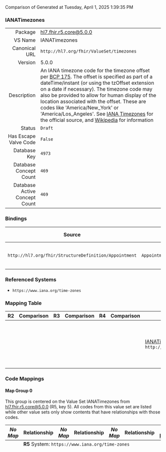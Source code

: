 Comparison of 
Generated at Tuesday, April 1, 2025 1:39:35 PM

### IANATimezones

|      |     |
| ---: | --- |
| Package | hl7.fhir.r5.core@5.0.0 |
| VS Name | IANATimezones |
| Canonical URL | `http://hl7.org/fhir/ValueSet/timezones` |
| Version | 5.0.0 |
| Description | An IANA timezone code for  the timezone offset per [BCP 175](https://www.iana.org/go/rfc6557). The offset is specified as part of a dateTime/instant (or using the tzOffset extension on a date if necessary). The timezone code may also be provided to allow for human display of the location associated with the offset. These are codes like 'America/New_York' or 'America/Los_Angeles'. See [IANA Timezones](https://www.iana.org/time-zones) for the official source, and [Wikipedia](https://en.wikipedia.org/wiki/List_of_tz_database_time_zones) for information |
| Status | `Draft` |
| Has Escape Valve Code | `False` |
| Database Key | `4973` |
| Database Concept Count | `469` |
| Database Active Concept Count | `469` |
### Bindings

| Source | Element | Binding | Strength | Element Short |
| ------ | ------- | ------- | -------- | ------------- |
| `http://hl7.org/fhir/StructureDefinition/Appointment` | `Appointment.recurrenceTemplate.timezone` | `http://hl7.org/fhir/ValueSet/timezones\|5.0.0` | `Required` | The timezone of the occurrences |

### Referenced Systems

* `https://www.iana.org/time-zones`
### Mapping Table

| R2 | Comparison | R3 | Comparison | R4 | Comparison | R4B | Comparison | R5
| --- | --- | --- | --- | --- | --- | --- | --- | ---
| | | | | | | [IANATimezones](/docs/R4B/ValueSets/IANATimezones.md)<br/> `http://hl7.org/fhir/ValueSet/timezones\|4.3.0` | →→→→→→→<br/>``<br/>- DBKey: `1828`<br/>- Reviewed: `n/a`<br/>- By: `n/a`<br/>→→→→→→→<hr/>←←←←←←←<br/>``<br/>- DBKey: `1827`<br/>- Reviewed: `n/a`<br/>- By: `n/a`<br/>←←←←←←←| [IANATimezones](/docs/R5/ValueSets/IANATimezones.md)<br/> `http://hl7.org/fhir/ValueSet/timezones\|5.0.0` 

### Code Mappings


#### Map Group 0

This group is centered on the Value Set IANATimezones from hl7.fhir.r5.core@5.0.0 (R5, key 5).
All codes from this value set are listed while other value sets only show contents that have relationships with those codes.

| *No Map* | Relationship | *No Map* | Relationship | *No Map* | Relationship | [R4B IANATimezones](/docs/R4B/ValueSets/IANATimezones.md)| Relationship | R5 IANATimezones
| --- | --- | --- | --- | --- | --- | --- | --- | ---
| <td colspan="8">**R5** System: `https://www.iana.org/time-zones`
| | | | | | | | | **`Africa/Abidjan`**
| | | | | | | | | **`Africa/Accra`**
| | | | | | | | | **`Africa/Addis_Ababa`**
| | | | | | | | | **`Africa/Algiers`**
| | | | | | | | | **`Africa/Asmara`**
| | | | | | | | | **`Africa/Bamako`**
| | | | | | | | | **`Africa/Bangui`**
| | | | | | | | | **`Africa/Banjul`**
| | | | | | | | | **`Africa/Bissau`**
| | | | | | | | | **`Africa/Blantyre`**
| | | | | | | | | **`Africa/Brazzaville`**
| | | | | | | | | **`Africa/Bujumbura`**
| | | | | | | | | **`Africa/Cairo`**
| | | | | | | | | **`Africa/Casablanca`**
| | | | | | | | | **`Africa/Ceuta`**
| | | | | | | | | **`Africa/Conakry`**
| | | | | | | | | **`Africa/Dakar`**
| | | | | | | | | **`Africa/Dar_es_Salaam`**
| | | | | | | | | **`Africa/Djibouti`**
| | | | | | | | | **`Africa/Douala`**
| | | | | | | | | **`Africa/El_Aaiun`**
| | | | | | | | | **`Africa/Freetown`**
| | | | | | | | | **`Africa/Gaborone`**
| | | | | | | | | **`Africa/Harare`**
| | | | | | | | | **`Africa/Johannesburg`**
| | | | | | | | | **`Africa/Juba`**
| | | | | | | | | **`Africa/Kampala`**
| | | | | | | | | **`Africa/Khartoum`**
| | | | | | | | | **`Africa/Kigali`**
| | | | | | | | | **`Africa/Kinshasa`**
| | | | | | | | | **`Africa/Lagos`**
| | | | | | | | | **`Africa/Libreville`**
| | | | | | | | | **`Africa/Lome`**
| | | | | | | | | **`Africa/Luanda`**
| | | | | | | | | **`Africa/Lubumbashi`**
| | | | | | | | | **`Africa/Lusaka`**
| | | | | | | | | **`Africa/Malabo`**
| | | | | | | | | **`Africa/Maputo`**
| | | | | | | | | **`Africa/Maseru`**
| | | | | | | | | **`Africa/Mbabane`**
| | | | | | | | | **`Africa/Mogadishu`**
| | | | | | | | | **`Africa/Monrovia`**
| | | | | | | | | **`Africa/Nairobi`**
| | | | | | | | | **`Africa/Ndjamena`**
| | | | | | | | | **`Africa/Niamey`**
| | | | | | | | | **`Africa/Nouakchott`**
| | | | | | | | | **`Africa/Ouagadougou`**
| | | | | | | | | **`Africa/Porto-Novo`**
| | | | | | | | | **`Africa/Sao_Tome`**
| | | | | | | | | **`Africa/Timbuktu`**
| | | | | | | | | **`Africa/Tripoli`**
| | | | | | | | | **`Africa/Tunis`**
| | | | | | | | | **`Africa/Windhoek`**
| | | | | | | | | **`America/Adak`**
| | | | | | | | | **`America/Anchorage`**
| | | | | | | | | **`America/Anguilla`**
| | | | | | | | | **`America/Antigua`**
| | | | | | | | | **`America/Araguaina`**
| | | | | | | | | **`America/Argentina/Buenos_Aires`**
| | | | | | | | | **`America/Argentina/Catamarca`**
| | | | | | | | | **`America/Argentina/ComodRivadavia`**
| | | | | | | | | **`America/Argentina/Cordoba`**
| | | | | | | | | **`America/Argentina/Jujuy`**
| | | | | | | | | **`America/Argentina/La_Rioja`**
| | | | | | | | | **`America/Argentina/Mendoza`**
| | | | | | | | | **`America/Argentina/Rio_Gallegos`**
| | | | | | | | | **`America/Argentina/Salta`**
| | | | | | | | | **`America/Argentina/San_Juan`**
| | | | | | | | | **`America/Argentina/San_Luis`**
| | | | | | | | | **`America/Argentina/Tucuman`**
| | | | | | | | | **`America/Argentina/Ushuaia`**
| | | | | | | | | **`America/Aruba`**
| | | | | | | | | **`America/Asuncion`**
| | | | | | | | | **`America/Atikokan`**
| | | | | | | | | **`America/Bahia`**
| | | | | | | | | **`America/Bahia_Banderas`**
| | | | | | | | | **`America/Barbados`**
| | | | | | | | | **`America/Belem`**
| | | | | | | | | **`America/Belize`**
| | | | | | | | | **`America/Blanc-Sablon`**
| | | | | | | | | **`America/Boa_Vista`**
| | | | | | | | | **`America/Bogota`**
| | | | | | | | | **`America/Boise`**
| | | | | | | | | **`America/Cambridge_Bay`**
| | | | | | | | | **`America/Campo_Grande`**
| | | | | | | | | **`America/Cancun`**
| | | | | | | | | **`America/Caracas`**
| | | | | | | | | **`America/Cayenne`**
| | | | | | | | | **`America/Cayman`**
| | | | | | | | | **`America/Chicago`**
| | | | | | | | | **`America/Chihuahua`**
| | | | | | | | | **`America/Coral_Harbour`**
| | | | | | | | | **`America/Costa_Rica`**
| | | | | | | | | **`America/Creston`**
| | | | | | | | | **`America/Cuiaba`**
| | | | | | | | | **`America/Curacao`**
| | | | | | | | | **`America/Danmarkshavn`**
| | | | | | | | | **`America/Dawson`**
| | | | | | | | | **`America/Dawson_Creek`**
| | | | | | | | | **`America/Denver`**
| | | | | | | | | **`America/Detroit`**
| | | | | | | | | **`America/Dominica`**
| | | | | | | | | **`America/Edmonton`**
| | | | | | | | | **`America/Eirunepe`**
| | | | | | | | | **`America/El_Salvador`**
| | | | | | | | | **`America/Ensenada`**
| | | | | | | | | **`America/Fort_Nelson`**
| | | | | | | | | **`America/Fortaleza`**
| | | | | | | | | **`America/Glace_Bay`**
| | | | | | | | | **`America/Goose_Bay`**
| | | | | | | | | **`America/Grand_Turk`**
| | | | | | | | | **`America/Grenada`**
| | | | | | | | | **`America/Guadeloupe`**
| | | | | | | | | **`America/Guatemala`**
| | | | | | | | | **`America/Guayaquil`**
| | | | | | | | | **`America/Guyana`**
| | | | | | | | | **`America/Halifax`**
| | | | | | | | | **`America/Havana`**
| | | | | | | | | **`America/Hermosillo`**
| | | | | | | | | **`America/Indiana/Indianapolis`**
| | | | | | | | | **`America/Indiana/Knox`**
| | | | | | | | | **`America/Indiana/Marengo`**
| | | | | | | | | **`America/Indiana/Petersburg`**
| | | | | | | | | **`America/Indiana/Tell_City`**
| | | | | | | | | **`America/Indiana/Vevay`**
| | | | | | | | | **`America/Indiana/Vincennes`**
| | | | | | | | | **`America/Indiana/Winamac`**
| | | | | | | | | **`America/Inuvik`**
| | | | | | | | | **`America/Iqaluit`**
| | | | | | | | | **`America/Jamaica`**
| | | | | | | | | **`America/Juneau`**
| | | | | | | | | **`America/Kentucky/Louisville`**
| | | | | | | | | **`America/Kentucky/Monticello`**
| | | | | | | | | **`America/La_Paz`**
| | | | | | | | | **`America/Lima`**
| | | | | | | | | **`America/Los_Angeles`**
| | | | | | | | | **`America/Maceio`**
| | | | | | | | | **`America/Managua`**
| | | | | | | | | **`America/Manaus`**
| | | | | | | | | **`America/Martinique`**
| | | | | | | | | **`America/Matamoros`**
| | | | | | | | | **`America/Mazatlan`**
| | | | | | | | | **`America/Menominee`**
| | | | | | | | | **`America/Merida`**
| | | | | | | | | **`America/Metlakatla`**
| | | | | | | | | **`America/Mexico_City`**
| | | | | | | | | **`America/Miquelon`**
| | | | | | | | | **`America/Moncton`**
| | | | | | | | | **`America/Monterrey`**
| | | | | | | | | **`America/Montevideo`**
| | | | | | | | | **`America/Montreal`**
| | | | | | | | | **`America/Montserrat`**
| | | | | | | | | **`America/Nassau`**
| | | | | | | | | **`America/New_York`**
| | | | | | | | | **`America/Nipigon`**
| | | | | | | | | **`America/Nome`**
| | | | | | | | | **`America/Noronha`**
| | | | | | | | | **`America/North_Dakota/Beulah`**
| | | | | | | | | **`America/North_Dakota/Center`**
| | | | | | | | | **`America/North_Dakota/New_Salem`**
| | | | | | | | | **`America/Nuuk`**
| | | | | | | | | **`America/Ojinaga`**
| | | | | | | | | **`America/Panama`**
| | | | | | | | | **`America/Pangnirtung`**
| | | | | | | | | **`America/Paramaribo`**
| | | | | | | | | **`America/Phoenix`**
| | | | | | | | | **`America/Port-au-Prince`**
| | | | | | | | | **`America/Port_of_Spain`**
| | | | | | | | | **`America/Porto_Velho`**
| | | | | | | | | **`America/Puerto_Rico`**
| | | | | | | | | **`America/Punta_Arenas`**
| | | | | | | | | **`America/Rainy_River`**
| | | | | | | | | **`America/Rankin_Inlet`**
| | | | | | | | | **`America/Recife`**
| | | | | | | | | **`America/Regina`**
| | | | | | | | | **`America/Resolute`**
| | | | | | | | | **`America/Rio_Branco`**
| | | | | | | | | **`America/Rosario`**
| | | | | | | | | **`America/Santarem`**
| | | | | | | | | **`America/Santiago`**
| | | | | | | | | **`America/Santo_Domingo`**
| | | | | | | | | **`America/Sao_Paulo`**
| | | | | | | | | **`America/Scoresbysund`**
| | | | | | | | | **`America/Sitka`**
| | | | | | | | | **`America/St_Johns`**
| | | | | | | | | **`America/St_Kitts`**
| | | | | | | | | **`America/St_Lucia`**
| | | | | | | | | **`America/St_Thomas`**
| | | | | | | | | **`America/St_Vincent`**
| | | | | | | | | **`America/Swift_Current`**
| | | | | | | | | **`America/Tegucigalpa`**
| | | | | | | | | **`America/Thule`**
| | | | | | | | | **`America/Thunder_Bay`**
| | | | | | | | | **`America/Tijuana`**
| | | | | | | | | **`America/Toronto`**
| | | | | | | | | **`America/Tortola`**
| | | | | | | | | **`America/Vancouver`**
| | | | | | | | | **`America/Whitehorse`**
| | | | | | | | | **`America/Winnipeg`**
| | | | | | | | | **`America/Yakutat`**
| | | | | | | | | **`America/Yellowknife`**
| | | | | | | | | **`Antarctica/Casey`**
| | | | | | | | | **`Antarctica/Davis`**
| | | | | | | | | **`Antarctica/DumontDUrville`**
| | | | | | | | | **`Antarctica/Macquarie`**
| | | | | | | | | **`Antarctica/Mawson`**
| | | | | | | | | **`Antarctica/McMurdo`**
| | | | | | | | | **`Antarctica/Palmer`**
| | | | | | | | | **`Antarctica/Rothera`**
| | | | | | | | | **`Antarctica/Syowa`**
| | | | | | | | | **`Antarctica/Troll`**
| | | | | | | | | **`Antarctica/Vostok`**
| | | | | | | | | **`Asia/Aden`**
| | | | | | | | | **`Asia/Almaty`**
| | | | | | | | | **`Asia/Amman`**
| | | | | | | | | **`Asia/Anadyr`**
| | | | | | | | | **`Asia/Aqtau`**
| | | | | | | | | **`Asia/Aqtobe`**
| | | | | | | | | **`Asia/Ashgabat`**
| | | | | | | | | **`Asia/Atyrau`**
| | | | | | | | | **`Asia/Baghdad`**
| | | | | | | | | **`Asia/Bahrain`**
| | | | | | | | | **`Asia/Baku`**
| | | | | | | | | **`Asia/Bangkok`**
| | | | | | | | | **`Asia/Barnaul`**
| | | | | | | | | **`Asia/Beirut`**
| | | | | | | | | **`Asia/Bishkek`**
| | | | | | | | | **`Asia/Brunei`**
| | | | | | | | | **`Asia/Chita`**
| | | | | | | | | **`Asia/Choibalsan`**
| | | | | | | | | **`Asia/Chongqing`**
| | | | | | | | | **`Asia/Colombo`**
| | | | | | | | | **`Asia/Damascus`**
| | | | | | | | | **`Asia/Dhaka`**
| | | | | | | | | **`Asia/Dili`**
| | | | | | | | | **`Asia/Dubai`**
| | | | | | | | | **`Asia/Dushanbe`**
| | | | | | | | | **`Asia/Famagusta`**
| | | | | | | | | **`Asia/Gaza`**
| | | | | | | | | **`Asia/Hanoi`**
| | | | | | | | | **`Asia/Harbin`**
| | | | | | | | | **`Asia/Hebron`**
| | | | | | | | | **`Asia/Ho_Chi_Minh`**
| | | | | | | | | **`Asia/Hong_Kong`**
| | | | | | | | | **`Asia/Hovd`**
| | | | | | | | | **`Asia/Irkutsk`**
| | | | | | | | | **`Asia/Jakarta`**
| | | | | | | | | **`Asia/Jayapura`**
| | | | | | | | | **`Asia/Jerusalem`**
| | | | | | | | | **`Asia/Kabul`**
| | | | | | | | | **`Asia/Kamchatka`**
| | | | | | | | | **`Asia/Karachi`**
| | | | | | | | | **`Asia/Kashgar`**
| | | | | | | | | **`Asia/Kathmandu`**
| | | | | | | | | **`Asia/Khandyga`**
| | | | | | | | | **`Asia/Kolkata`**
| | | | | | | | | **`Asia/Krasnoyarsk`**
| | | | | | | | | **`Asia/Kuala_Lumpur`**
| | | | | | | | | **`Asia/Kuching`**
| | | | | | | | | **`Asia/Kuwait`**
| | | | | | | | | **`Asia/Macau`**
| | | | | | | | | **`Asia/Magadan`**
| | | | | | | | | **`Asia/Makassar`**
| | | | | | | | | **`Asia/Manila`**
| | | | | | | | | **`Asia/Muscat`**
| | | | | | | | | **`Asia/Nicosia`**
| | | | | | | | | **`Asia/Novokuznetsk`**
| | | | | | | | | **`Asia/Novosibirsk`**
| | | | | | | | | **`Asia/Omsk`**
| | | | | | | | | **`Asia/Oral`**
| | | | | | | | | **`Asia/Phnom_Penh`**
| | | | | | | | | **`Asia/Pontianak`**
| | | | | | | | | **`Asia/Pyongyang`**
| | | | | | | | | **`Asia/Qatar`**
| | | | | | | | | **`Asia/Qostanay`**
| | | | | | | | | **`Asia/Qyzylorda`**
| | | | | | | | | **`Asia/Riyadh`**
| | | | | | | | | **`Asia/Sakhalin`**
| | | | | | | | | **`Asia/Samarkand`**
| | | | | | | | | **`Asia/Seoul`**
| | | | | | | | | **`Asia/Shanghai`**
| | | | | | | | | **`Asia/Singapore`**
| | | | | | | | | **`Asia/Srednekolymsk`**
| | | | | | | | | **`Asia/Taipei`**
| | | | | | | | | **`Asia/Tashkent`**
| | | | | | | | | **`Asia/Tbilisi`**
| | | | | | | | | **`Asia/Tehran`**
| | | | | | | | | **`Asia/Tel_Aviv`**
| | | | | | | | | **`Asia/Thimphu`**
| | | | | | | | | **`Asia/Tokyo`**
| | | | | | | | | **`Asia/Tomsk`**
| | | | | | | | | **`Asia/Ulaanbaatar`**
| | | | | | | | | **`Asia/Urumqi`**
| | | | | | | | | **`Asia/Ust-Nera`**
| | | | | | | | | **`Asia/Vientiane`**
| | | | | | | | | **`Asia/Vladivostok`**
| | | | | | | | | **`Asia/Yakutsk`**
| | | | | | | | | **`Asia/Yangon`**
| | | | | | | | | **`Asia/Yekaterinburg`**
| | | | | | | | | **`Asia/Yerevan`**
| | | | | | | | | **`Atlantic/Azores`**
| | | | | | | | | **`Atlantic/Bermuda`**
| | | | | | | | | **`Atlantic/Canary`**
| | | | | | | | | **`Atlantic/Cape_Verde`**
| | | | | | | | | **`Atlantic/Faroe`**
| | | | | | | | | **`Atlantic/Jan_Mayen`**
| | | | | | | | | **`Atlantic/Madeira`**
| | | | | | | | | **`Atlantic/Reykjavik`**
| | | | | | | | | **`Atlantic/South_Georgia`**
| | | | | | | | | **`Atlantic/St_Helena`**
| | | | | | | | | **`Atlantic/Stanley`**
| | | | | | | | | **`Australia/Adelaide`**
| | | | | | | | | **`Australia/Brisbane`**
| | | | | | | | | **`Australia/Broken_Hill`**
| | | | | | | | | **`Australia/Currie`**
| | | | | | | | | **`Australia/Darwin`**
| | | | | | | | | **`Australia/Eucla`**
| | | | | | | | | **`Australia/Hobart`**
| | | | | | | | | **`Australia/Lindeman`**
| | | | | | | | | **`Australia/Lord_Howe`**
| | | | | | | | | **`Australia/Melbourne`**
| | | | | | | | | **`Australia/Perth`**
| | | | | | | | | **`Australia/Sydney`**
| | | | | | | | | **`CET`**
| | | | | | | | | **`CST6CDT`**
| | | | | | | | | **`EET`**
| | | | | | | | | **`EST`**
| | | | | | | | | **`EST5EDT`**
| | | | | | | | | **`Etc/GMT`**
| | | | | | | | | **`Etc/GMT+1`**
| | | | | | | | | **`Etc/GMT+10`**
| | | | | | | | | **`Etc/GMT+11`**
| | | | | | | | | **`Etc/GMT+12`**
| | | | | | | | | **`Etc/GMT+2`**
| | | | | | | | | **`Etc/GMT+3`**
| | | | | | | | | **`Etc/GMT+4`**
| | | | | | | | | **`Etc/GMT+5`**
| | | | | | | | | **`Etc/GMT+6`**
| | | | | | | | | **`Etc/GMT+7`**
| | | | | | | | | **`Etc/GMT+8`**
| | | | | | | | | **`Etc/GMT+9`**
| | | | | | | | | **`Etc/GMT-1`**
| | | | | | | | | **`Etc/GMT-10`**
| | | | | | | | | **`Etc/GMT-11`**
| | | | | | | | | **`Etc/GMT-12`**
| | | | | | | | | **`Etc/GMT-13`**
| | | | | | | | | **`Etc/GMT-14`**
| | | | | | | | | **`Etc/GMT-2`**
| | | | | | | | | **`Etc/GMT-3`**
| | | | | | | | | **`Etc/GMT-4`**
| | | | | | | | | **`Etc/GMT-5`**
| | | | | | | | | **`Etc/GMT-6`**
| | | | | | | | | **`Etc/GMT-7`**
| | | | | | | | | **`Etc/GMT-8`**
| | | | | | | | | **`Etc/GMT-9`**
| | | | | | | | | **`Etc/UTC`**
| | | | | | | | | **`Europe/Amsterdam`**
| | | | | | | | | **`Europe/Andorra`**
| | | | | | | | | **`Europe/Astrakhan`**
| | | | | | | | | **`Europe/Athens`**
| | | | | | | | | **`Europe/Belfast`**
| | | | | | | | | **`Europe/Belgrade`**
| | | | | | | | | **`Europe/Berlin`**
| | | | | | | | | **`Europe/Brussels`**
| | | | | | | | | **`Europe/Bucharest`**
| | | | | | | | | **`Europe/Budapest`**
| | | | | | | | | **`Europe/Chisinau`**
| | | | | | | | | **`Europe/Copenhagen`**
| | | | | | | | | **`Europe/Dublin`**
| | | | | | | | | **`Europe/Gibraltar`**
| | | | | | | | | **`Europe/Guernsey`**
| | | | | | | | | **`Europe/Helsinki`**
| | | | | | | | | **`Europe/Isle_of_Man`**
| | | | | | | | | **`Europe/Istanbul`**
| | | | | | | | | **`Europe/Jersey`**
| | | | | | | | | **`Europe/Kaliningrad`**
| | | | | | | | | **`Europe/Kiev`**
| | | | | | | | | **`Europe/Kirov`**
| | | | | | | | | **`Europe/Lisbon`**
| | | | | | | | | **`Europe/Ljubljana`**
| | | | | | | | | **`Europe/London`**
| | | | | | | | | **`Europe/Luxembourg`**
| | | | | | | | | **`Europe/Madrid`**
| | | | | | | | | **`Europe/Malta`**
| | | | | | | | | **`Europe/Minsk`**
| | | | | | | | | **`Europe/Monaco`**
| | | | | | | | | **`Europe/Moscow`**
| | | | | | | | | **`Europe/Oslo`**
| | | | | | | | | **`Europe/Paris`**
| | | | | | | | | **`Europe/Prague`**
| | | | | | | | | **`Europe/Riga`**
| | | | | | | | | **`Europe/Rome`**
| | | | | | | | | **`Europe/Samara`**
| | | | | | | | | **`Europe/Sarajevo`**
| | | | | | | | | **`Europe/Saratov`**
| | | | | | | | | **`Europe/Simferopol`**
| | | | | | | | | **`Europe/Skopje`**
| | | | | | | | | **`Europe/Sofia`**
| | | | | | | | | **`Europe/Stockholm`**
| | | | | | | | | **`Europe/Tallinn`**
| | | | | | | | | **`Europe/Tirane`**
| | | | | | | | | **`Europe/Tiraspol`**
| | | | | | | | | **`Europe/Ulyanovsk`**
| | | | | | | | | **`Europe/Uzhgorod`**
| | | | | | | | | **`Europe/Vaduz`**
| | | | | | | | | **`Europe/Vienna`**
| | | | | | | | | **`Europe/Vilnius`**
| | | | | | | | | **`Europe/Volgograd`**
| | | | | | | | | **`Europe/Warsaw`**
| | | | | | | | | **`Europe/Zagreb`**
| | | | | | | | | **`Europe/Zaporozhye`**
| | | | | | | | | **`Europe/Zurich`**
| | | | | | | | | **`Factory`**
| | | | | | | | | **`HST`**
| | | | | | | | | **`Indian/Antananarivo`**
| | | | | | | | | **`Indian/Chagos`**
| | | | | | | | | **`Indian/Christmas`**
| | | | | | | | | **`Indian/Cocos`**
| | | | | | | | | **`Indian/Comoro`**
| | | | | | | | | **`Indian/Kerguelen`**
| | | | | | | | | **`Indian/Mahe`**
| | | | | | | | | **`Indian/Maldives`**
| | | | | | | | | **`Indian/Mauritius`**
| | | | | | | | | **`Indian/Mayotte`**
| | | | | | | | | **`Indian/Reunion`**
| | | | | | | | | **`MET`**
| | | | | | | | | **`MST`**
| | | | | | | | | **`MST7MDT`**
| | | | | | | | | **`PST8PDT`**
| | | | | | | | | **`Pacific/Apia`**
| | | | | | | | | **`Pacific/Auckland`**
| | | | | | | | | **`Pacific/Bougainville`**
| | | | | | | | | **`Pacific/Chatham`**
| | | | | | | | | **`Pacific/Chuuk`**
| | | | | | | | | **`Pacific/Easter`**
| | | | | | | | | **`Pacific/Efate`**
| | | | | | | | | **`Pacific/Enderbury`**
| | | | | | | | | **`Pacific/Fakaofo`**
| | | | | | | | | **`Pacific/Fiji`**
| | | | | | | | | **`Pacific/Funafuti`**
| | | | | | | | | **`Pacific/Galapagos`**
| | | | | | | | | **`Pacific/Gambier`**
| | | | | | | | | **`Pacific/Guadalcanal`**
| | | | | | | | | **`Pacific/Guam`**
| | | | | | | | | **`Pacific/Honolulu`**
| | | | | | | | | **`Pacific/Johnston`**
| | | | | | | | | **`Pacific/Kiritimati`**
| | | | | | | | | **`Pacific/Kosrae`**
| | | | | | | | | **`Pacific/Kwajalein`**
| | | | | | | | | **`Pacific/Majuro`**
| | | | | | | | | **`Pacific/Marquesas`**
| | | | | | | | | **`Pacific/Midway`**
| | | | | | | | | **`Pacific/Nauru`**
| | | | | | | | | **`Pacific/Niue`**
| | | | | | | | | **`Pacific/Norfolk`**
| | | | | | | | | **`Pacific/Noumea`**
| | | | | | | | | **`Pacific/Pago_Pago`**
| | | | | | | | | **`Pacific/Palau`**
| | | | | | | | | **`Pacific/Pitcairn`**
| | | | | | | | | **`Pacific/Pohnpei`**
| | | | | | | | | **`Pacific/Port_Moresby`**
| | | | | | | | | **`Pacific/Rarotonga`**
| | | | | | | | | **`Pacific/Saipan`**
| | | | | | | | | **`Pacific/Tahiti`**
| | | | | | | | | **`Pacific/Tarawa`**
| | | | | | | | | **`Pacific/Tongatapu`**
| | | | | | | | | **`Pacific/Wake`**
| | | | | | | | | **`Pacific/Wallis`**
| | | | | | | | | **`WET`**
| | | | | | | *0 of 0 codes used* | | *469 of 469 codes used* 

